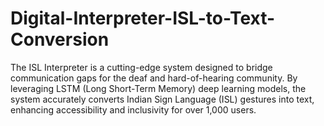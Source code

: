 # Digital-Interpreter-ISL-to-Text-Conversion
The ISL Interpreter is a cutting-edge system designed to bridge communication gaps for the deaf and hard-of-hearing community. By leveraging LSTM (Long Short-Term Memory) deep learning models, the system accurately converts Indian Sign Language (ISL) gestures into text, enhancing accessibility and inclusivity for over 1,000 users.
